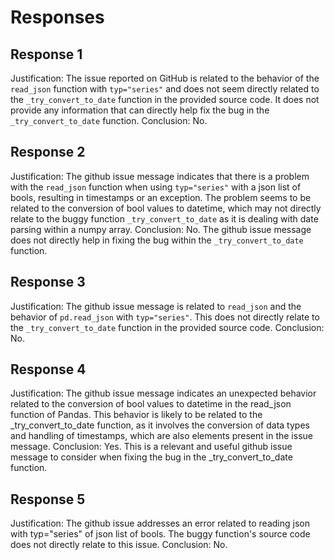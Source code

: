 # Responses
## Response 1
Justification: The issue reported on GitHub is related to the behavior of the `read_json` function with `typ="series"` and does not seem directly related to the `_try_convert_to_date` function in the provided source code. It does not provide any information that can directly help fix the bug in the `_try_convert_to_date` function.
Conclusion: No.

## Response 2
Justification: The github issue message indicates that there is a problem with the `read_json` function when using `typ="series"` with a json list of bools, resulting in timestamps or an exception. The problem seems to be related to the conversion of bool values to datetime, which may not directly relate to the buggy function `_try_convert_to_date` as it is dealing with date parsing within a numpy array.
Conclusion: No. The github issue message does not directly help in fixing the bug within the `_try_convert_to_date` function.

## Response 3
Justification: The github issue message is related to `read_json` and the behavior of `pd.read_json` with `typ="series"`. This does not directly relate to the `_try_convert_to_date` function in the provided source code.
Conclusion: No.

## Response 4
Justification: The github issue message indicates an unexpected behavior related to the conversion of bool values to datetime in the read_json function of Pandas. This behavior is likely to be related to the _try_convert_to_date function, as it involves the conversion of data types and handling of timestamps, which are also elements present in the issue message.
Conclusion: Yes. This is a relevant and useful github issue message to consider when fixing the bug in the _try_convert_to_date function.

## Response 5
Justification: The github issue addresses an error related to reading json with typ="series" of json list of bools. The buggy function's source code does not directly relate to this issue.
Conclusion: No.

